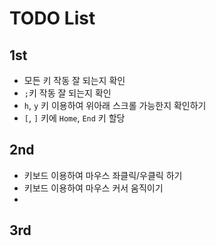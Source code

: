 # TODO List

## 1st

- 모든 키 작동 잘 되는지 확인
- `;`키 작동 잘 되는지 확인
- `h`, `y` 키 이용하여 위아래 스크롤 가능한지 확인하기
- `[`, `]` 키에 `Home`, `End` 키 할당

## 2nd

- 키보드 이용하여 마우스 좌클릭/우클릭 하기
- 키보드 이용하여 마우스 커서 움직이기
-

## 3rd
